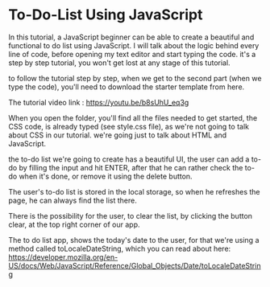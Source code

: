 # To-Do-List Using JavaScript
In this tutorial, a JavaScript beginner can be able to create a beautiful and functional to do list using JavaScript.
I will talk about the logic behind every line of code, before opening my text editor and start typing the code.
it's a step by step tutorial, you won't get lost at any stage of this tutorial.

to follow the tutorial step by step, when we get to the second part (when we type the code), you'll need to download the starter template from here.

The tutorial video link : https://youtu.be/b8sUhU_eq3g

When you open the folder, you'll find all the files needed to get started, the CSS code, is already typed (see style.css file), as we're not going to talk about CSS in our tutorial. we're going just to talk about HTML and JavaScript.

the to-do list we're going to create has a beautiful UI, the user can add a to-do by filling the input and hit ENTER, after that he can rather check the to-do when it's done, or remove it using the delete button.

The user's to-do list is stored in the local storage, so when he refreshes the page, he can always find the list there.

There is the possibility for the user, to clear the list, by clicking the button clear, at the top right corner of our app.

The to do list app, shows the today's date to the user, for that we're using a method called toLocaleDateString, which you can read about here: https://developer.mozilla.org/en-US/docs/Web/JavaScript/Reference/Global_Objects/Date/toLocaleDateString

